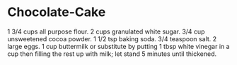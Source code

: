 # Chocolate-Cake
1 3/4 cups all purpose flour.
2 cups granulated white sugar.
3/4 cup unsweetened cocoa powder.
1 1/2 tsp baking soda.
3/4 teaspoon salt.
2 large eggs.
1 cup buttermilk or substitute by putting 1 tbsp white vinegar in a cup then filling the rest up with milk; let stand 5 minutes until thickened.
